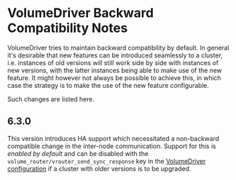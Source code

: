 # VolumeDriver Backward Compatibility Notes

VolumeDriver tries to maintain backward compatibility by default. In general
it's desirable that new features can be introduced seamlessly to a cluster, i.e.
instances of old versions will still work side by side with instances of new
versions, with the latter instances being able to make use of the new feature.
It might however not always be possible to achieve this, in which case the
strategy is to make the use of the new feature configurable.

Such changes are listed here.

## 6.3.0

This version introduces HA support which necessitated a non-backward compatible
change in the inter-node communication. Support for this is *enabled by default*
and can be disabled with the `volume_router/vrouter_send_sync_response` key in
the [VolumeDriver configuration](config.md) if a cluster with older versions is
to be upgraded.

